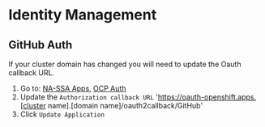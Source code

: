 # Identity Management

## GitHub Auth

If your cluster domain has changed you will need to update the Oauth callback URL.

1. Go to: [NA-SSA Apps](https://github.com/organizations/redhat-na-ssa/settings/applications/), [OCP Auth](https://github.com/organizations/redhat-na-ssa/settings/applications/2086423)
1. Update the `Authorization callback URL` 'https://oauth-openshift.apps.[cluster name].[domain name]/oauth2callback/GitHub'
1. Click `Update Application`
